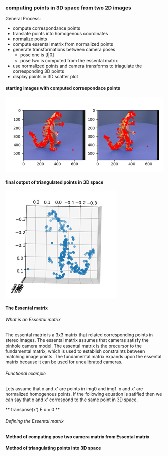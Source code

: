 ### computing points in 3D space from two 2D images

General Process:

- compute correspondance points
- translate points into homogenous coordinates
- normalize points
- compute essental matrix from normalized points
- generate transformations between camera poses
  - pose one is [I|0]
  - pose two is computed from the essental matrix
- use normalized points and camera transforms to triagulate the corresponding 3D points
- display points in 3D scatter plot

#### starting images with computed correspondace points
![2d points](data/points2D.png)


#### final output of triangulated points in 3D space
![alt text](data/3D_plot.png)


#### The Essental matrix

###### What is an Essental matrix
The essental matrix is a 3x3 matrix that related corresponding points in stereo
images. The essental matrix assumes that cameras satisfy the pinhole camera
model. The essental matrix is the precursor to the fundamental matrix, which is
used to establish constraints between matching image points. The fundamental
matrix expands upon the essental matrix because it can be used for uncalibrated
cameras. 

###### Functional example
Lets assume that x and x' are points in img0 and img1. x and x' are normalized
homogenous points. If the following equation is satified then we can say that
x and x' correspond to the same point in 3D space.

** transpose(x') E x = 0 **

###### Defining the Essental matrix


#### Method of computing pose two camera matrix from Essental matrix


#### Method of triangulating points into 3D space

